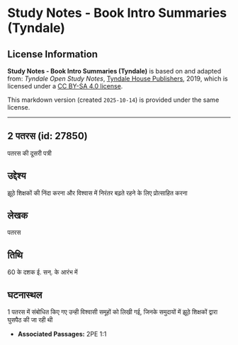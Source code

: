 # Study Notes - Book Intro Summaries (Tyndale)

## License Information

**Study Notes - Book Intro Summaries (Tyndale)** is based on and adapted from: _Tyndale Open Study Notes_, [Tyndale House Publishers](https://tyndaleopenresources.com/), 2019, which is licensed under a [CC BY-SA 4.0 license](https://creativecommons.org/licenses/by-sa/4.0/legalcode.en).

This markdown version (created `2025-10-14`) is provided under the same license.



--------------------------------

## 2 पतरस (id: 27850)

पतरस की दूसरी पत्री

उद्देश्य
--------

झूठे शिक्षकों की निंदा करना और विश्वास में निरंतर बढ़ते रहने के लिए प्रोत्साहित करना

लेखक
----

पतरस

तिथि
----

60 के दशक ई. सन्. के आरंभ में

घटनास्थल
--------

1 पतरस में संबोधित किए गए उन्ही विश्वासी समूहों को लिखी गई, जिनके समुदायों में झूठे शिक्षकों द्वारा घुसपैठ की जा रही थी

* **Associated Passages:** 2PE 1:1

